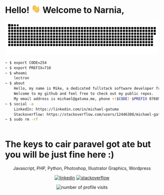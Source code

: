 # Hello! <img src="https://github.com/MichaelGatuma/MichaelGatuma/blob/main/wave.gif" width="30px"> Welcome to Narnia,

<a href=#><img src="gitsnake.svg"></a>

```sh
~ $ export CODE=254
~ $ export PREFIX=716
~ $ whoami
    lectron
~ $ about
    Hello, my name is Mike, a dedicated fullstack software developer from Nairobi, Kenya.
    Welcome to my github and feel free to check out my public repos.
    My email address is michael@gatuma.me, phone +($CODE) $PREFIX 076053
~ $ social -a
    LinkedIn: https://linkedin.com/in/michael-gatuma
    Stackoverflow: https://stackoverflow.com/users/12446308/michael-gatuma
~ $ sudo rm -rf
    
```
# The keys to cair paravel got ate but you will be just fine here :)

<p align="center">
    Javascript, PHP, Python, Photoshop, Illustrator Graphics, Wordpress
  </p>
<p align="center">
  <a target="_blank" href="https://www.linkedin.com/in/michaelgatuma/"><img src="https://img.icons8.com/color/50/000000/linkedin.png" alt="linkedin"/></a>
  <a target="_blank" href="https://stackoverflow.com/users/?tab=profile"><img src="https://img.icons8.com/color/50/000000/stackoverflow.png" alt="stackoverflow"/></a>
</p>

<p align="center">    
  <img src="https://komarev.com/ghpvc/?username=michaelgatuma&label=Profile%20views&color=00993c&style=for-the-badge" alt="number of profile visits" />
</p>

<!-- 
[![Michael's wakatime stats](https://github-readme-stats.vercel.app/api/wakatime?username=michaelgatuma)](https://github.com/MichaelGatuma/github-readme-stats) -->
